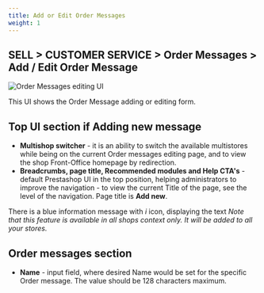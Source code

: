 ```yaml
---
title: Add or Edit Order Messages
weight: 1
---
```


## SELL > CUSTOMER SERVICE > Order Messages > Add / Edit Order Message

![Order Messages editing UI]()

This UI shows the Order Message adding or editing form.

## Top UI section if Adding new message

- **Multishop switcher** - it is an ability to switch the available multistores while being on the current Order messages editing page, and to view the shop Front-Office homepage by redirection.
- **Breadcrumbs, page title, Recommended modules and Help CTA's** - default Prestashop UI in the top position, helping administrators to improve the navigation - to view the current Title of the page, see the level of the navigation. Page title is **Add new**.

There is a blue information message with _i_ icon, displaying the text _Note that this feature is available in all shops context only. It will be added to all your stores._

## Order messages section

- **Name** - input field, where desired Name would be set for the specific Order message. The value should be 128 characters maximum. 
